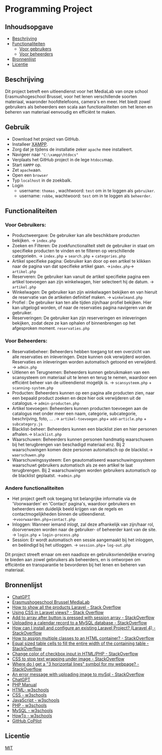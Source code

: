 # Programming Project
## Inhoudsopgave
- [Beschrijving](#beschrijving)
- [Functionaliteiten](#functionaliteiten)
    - [Voor gebruikers](#voor-gebruikers)
    - [Voor beheerders](#voor-beheerders)
- [Bronnenlijst](#bronnenlijst)
- [Licentie](#licentie)
## Beschrijving
Dit project betreft een uitleendienst voor het MediaLab van onze school Erasmushogeschool Brussel, voor het lenen verschillende soorten materiaal, waaronder hoofdtelefoons, camera's en meer. Het biedt zowel gebruikers als beheerders een scala aan functionaliteiten om het lenen en beheren van materiaal eenvoudig en efficiënt te maken.

## Gebruik
- Download het project van GitHub.
- Installeer [XAMPP](https://www.apachefriends.org/download.html).
- Zorg dat je tijdens de installatie zeker `apache` mee installeert.
- Navigeer naar `"C:\xampp\htdocs"`
- Verplaats het GitHub project in de lege `htdocs`map.
- Start `XAMPP` op.
- Zet `apache`aan.
- Open een `browser`
- Typ `localhost` in de zoekbalk.
- Login
    - username: `thomas` , wachtwoord: `test` om in te loggen als `gebruiker`.
    - username: `robbe`, wachtwoord: `test` om in te loggen als `beheerder`.

## Functionaliteiten
### Voor Gebruikers:
- Productweergave: De gebruiker kan alle beschikbare producten bekijken. → `index.php`
- Zoeken en Filteren: De zoekfunctionaliteit stelt de gebruiker in staat om specifieke producten te vinden en te filteren op verschillende categorieën. → `index.php` + `search.php` + `categories.php`
- Artikel specifieke pagina: Gebruiker kan door op een artikel te klikken naar de pagina van dat specifieke artikel gaan. →`index.php`→ `artikel.php`
- Reserveren: De gebruiker kan vanuit de artikel specifieke pagina een artikel toevoegen aan zijn winkelwagen, hier selecteert hij de datum. → `artikel.php`
- Winkelwagen: De gebruiker kan zijn winkelwagen bekijken en van hieruit de reservatie van de artikelen definitief maken. → `winkelmand.php`
- Profiel : De gebruiker kan ten alle tijden zijn/haar profiel bekijken. Hier kan uitgelogd worden, of naar de reservaties pagina navigeren van de gebruiker.
- Reserveringen: De gebruiker kan zijn reserveringen en inleveringen bekijken, zodat deze ze kan ophalen of binnenbrengen op het afgesproken moment. `reservaties.php`

### Voor Beheerders:
- Reservatiebeheer: Beheerders hebben toegang tot een overzicht van alle reservaties en inleveringen. Deze kunnen ook verwijderd worden. Reservaties en inleveringen worden automatisch getoond en verwijderd. → `admin.php`
- Uitlenen en Terugnemen: Beheerders kunnen gebruikmaken van een scansysteem om materiaal uit te lenen en terug te nemen, waardoor een efficiënt beheer van de uitleendienst mogelijk is. → `scansysteem.php` + `scanning-system.php`
- Producten: Beheerders kunnen op een pagina alle producten zien, naar een bepaald product zoeken en deze hier ook verwijderen uit de catalogus.→ `admin-producten.php`
- Artikel toevoegen: Beheerders kunnen producten toevoegen aan de catalogus met onder meer een naam, categorie, subcategorie, beschrijving, foto, ... .→ `artikel-toevoegen.php`+ `add-article.php` + `subcategory.js`
- Blacklist-beheer: Beheerders kunnen een blacklist zien en hier personen afhalen.→ `blacklist.php`
- Waarschuwen: Beheerders kunnen personen handmatig waarschuwen bij het terugbrengen van beschadigd materiaal enz. Bij 2 waarschuwingen komen deze personen automatisch op de blacklist.→ `waarschuwen.php`
- Waarschuwingssysteem: Een geautomatiseerd waarschuwingssysteem waarschuwt gebruikers automatisch als ze een artikel te laat terugbrengen. Bij 2 waarschuwingen worden gebruikers automatisch op de blacklist geplaatst. →`admin.php`
### Andere functionaliteiten
- Het project geeft ook toegang tot belangrijke informatie via de 'Voorwaarden' en 'Contact' pagina's, waardoor gebruikers en beheerders een duidelijk beeld krijgen van de regels en contactmogelijkheden binnen de uitleendienst. →`voorwaarden.php`+`contact.php`
- Inloggen: Wanneer iemand inlogt, zal deze afhankelijk van zijn/haar rol, doorverwezen worden naar de gebruiker- of beheerder kant van de site. → `login.php` + `login-process.php`
- Session: Er wordt automatisch een sessie aangemaakt bij het inloggen, en beëindigd bij het uitloggen. → `session.php`+ `log-out.php`

Dit project streeft ernaar om een naadloze en gebruiksvriendelijke ervaring te bieden aan zowel gebruikers als beheerders, en is ontworpen om efficiëntie en transparantie te bevorderen bij het lenen en beheren van materiaal.

## Bronnenlijst
- [ChatGPT](https://chatgpt.com/share/d90fdfb8-c2e9-4b41-932e-318bc89263d5)
- [Erasmushogeschool Brussel MediaLab](https://www.erasmushogeschool.be/nl/onderzoek/labs/medialab.brussels/medialab)
- [How to show all the products Laravel - Stack Overflow](https://stackoverflow.com/questions/75060963/how-to-show-all-the-products-laravel)
- [Using CSS in Laravel views? - Stack Overflow](https://stackoverflow.com/questions/13433683/using-css-in-laravel-views)
- [Add to array after button is pressed with session array - StackOverflow](https://stackoverflow.com/questions/48128802/add-to-array-after-button-is-pressed-with-session-array)
- [Uploading a calendar record to a MySQL database - StackOverflow](https://stackoverflow.com/questions/19156833/uploading-a-calendar-record-to-a-mysql-database)
- [How can I install and configure an existing Laravel Project? (Laravel 4) - StackOverflow](https://stackoverflow.com/questions/29083268/how-i-can-install-and-configure-an-existing-laravel-project-laravel-4)
- [How to assign multiple classes to an HTML container? - StackOverflow](https://stackoverflow.com/questions/8722163/how-to-assign-multiple-classes-to-an-html-container)
- [Equal sized table cells to fill the entire width of the containing table - StackOverflow](https://stackoverflow.com/questions/1457563/equal-sized-table-cells-to-fill-the-entire-width-of-the-containing-table)
- [Change color of checkbox input in HTML/PHP - StackOverflow](https://stackoverflow.com/questions/72957693/change-color-of-checkbox-input-in-html-php)
- [CSS to stop text wrapping under image - StackOverflow](https://stackoverflow.com/questions/11411219/css-to-stop-text-wrapping-under-image)
- [Where do I get a "3 horizontal lines" symbol for my webpage? - StackOverflow](https://stackoverflow.com/questions/34693811/where-do-i-get-a-3-horizontal-lines-symbol-for-my-webpage)
- [An error message with uploading image to mySql - StackOverflow](https://stackoverflow.com/questions/12124169/an-error-message-with-uploading-image-to-mysql)
- [ChatGPT](https://chatgpt.com/share/b841c78c-f4aa-441d-bafb-af428696698c)
- [PHP Manual](https://www.php.net/manual/en/)
- [HTML- w3schools](https://www.w3schools.com/html/default.asp)
- [CSS - w3schools](https://www.w3schools.com/css/default.asp)
- [JavaScript - w3schools](https://www.w3schools.com/js/default.asp)
- [PHP - w3schools](https://www.w3schools.com/php/default.asp)
- [MySQL - w3schools](https://www.w3schools.com/mysql/default.asp)
- [HowTo - w3schools](https://www.w3schools.com/howto/default.asp)
- [GitHub CoPilot](https://github.com/features/copilot)

## Licentie
[MIT](https://github.com/dewittethomas/programming-project/blob/main/LICENSE)
